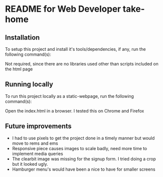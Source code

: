 # README for Web Developer take-home


## Installation

To setup this project and install it's tools/dependencies, if any, run the
following command(s):

Not required, since there are no libraries used other than scripts included on the html page

## Running locally

To run this project locally as a static-webpage, run the following command(s):

Open the index.html in a browser. I tested this on Chrome and Firefox

## Future improvements

* I had to use pixels to get the project done in a timely manner but would move to rems and ems
* Responsive piece causes images to scale badly, need more time to implement media queries
* The clearbit image was missing for the signup form. I tried doing a crop but it looked ugly.
* Hamburger menu's would have been a nice to have for smaller screens